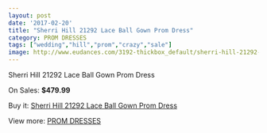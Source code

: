 ```yaml
---
layout: post
date: '2017-02-20'
title: "Sherri Hill 21292 Lace Ball Gown Prom Dress"
category: PROM DRESSES
tags: ["wedding","hill","prom","crazy","sale"]
image: http://www.eudances.com/3192-thickbox_default/sherri-hill-21292-lace-ball-gown-prom-dress.jpg
---
```

Sherri Hill 21292 Lace Ball Gown Prom Dress

On Sales: **$479.99**
<a href="https://www.eudances.com/en/prom-dresses/1096-sherri-hill-21292-lace-ball-gown-prom-dress.html"><amp-img layout="responsive" width="600" height="600" src="//www.eudances.com/3192-thickbox_default/sherri-hill-21292-lace-ball-gown-prom-dress.jpg" alt="Sherri Hill 21292 Lace Ball Gown Prom Dress 0" /></a>
<a href="https://www.eudances.com/en/prom-dresses/1096-sherri-hill-21292-lace-ball-gown-prom-dress.html"><amp-img layout="responsive" width="600" height="600" src="//www.eudances.com/3193-thickbox_default/sherri-hill-21292-lace-ball-gown-prom-dress.jpg" alt="Sherri Hill 21292 Lace Ball Gown Prom Dress 1" /></a>

Buy it: [Sherri Hill 21292 Lace Ball Gown Prom Dress](https://www.eudances.com/en/prom-dresses/1096-sherri-hill-21292-lace-ball-gown-prom-dress.html "Sherri Hill 21292 Lace Ball Gown Prom Dress")

View more: [PROM DRESSES](https://www.eudances.com/en/13-prom-dresses "PROM DRESSES")